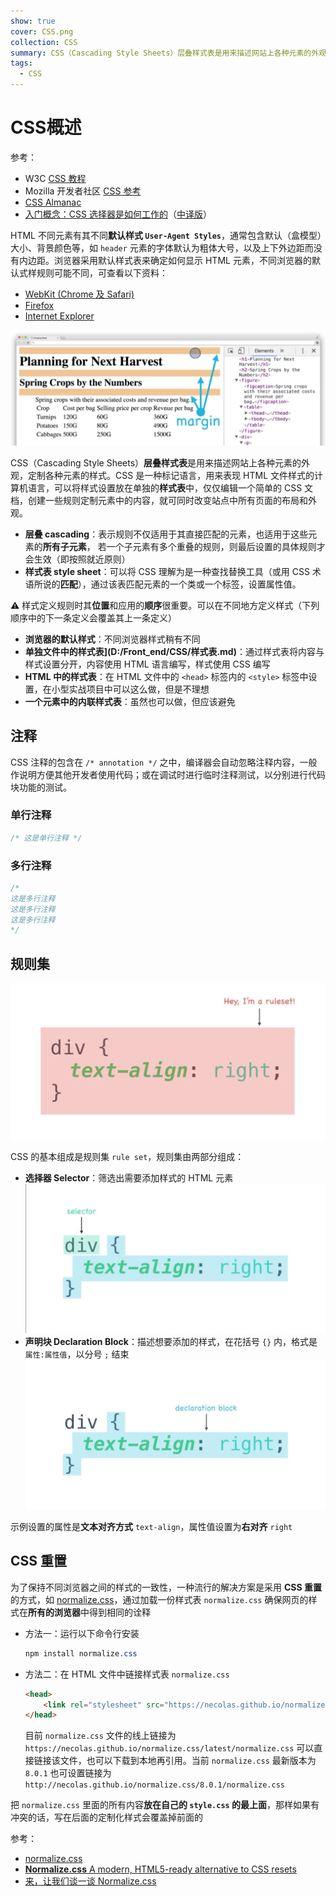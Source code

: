```yaml
---
show: true
cover: CSS.png
collection: CSS
summary: CSS（Cascading Style Sheets）层叠样式表是用来描述网站上各种元素的外观，定制各种元素的样式。
tags:
  - CSS
---
```


# CSS概述
参考：
- W3C [CSS 教程](https://www.w3schools.com/css/)
- Mozilla 开发者社区 [CSS 参考](https://developer.mozilla.org/zh-CN/docs/Web/CSS/Reference)
- [CSS Almanac](https://css-tricks.com/almanac/)
- [入门概念：CSS 选择器是如何工作的](https://css-tricks.com/how-css-selectors-work/)（[中译版](https://zhuanlan.zhihu.com/p/25739988)）

HTML 不同元素有其不同**默认样式 `User-Agent Styles`**，通常包含默认（盒模型）大小、背景颜色等，如 `header` 元素的字体默认为粗体大号，以及上下外边距而没有内边距。浏览器采用默认样式表来确定如何显示 HTML 元素，不同浏览器的默认式样规则可能不同，可查看以下资料：
- [WebKit (Chrome 及 Safari)](http://trac.webkit.org/browser/trunk/Source/WebCore/css/html.css)
- [Firefox](https://developer.mozilla.org/zh-CN/docs/Web/CSS/Reference)
- [Internet Explorer](http://www.iecss.com/)

![元素默认样式](./images/20190911102330731_30524.png)

CSS（Cascading Style Sheets）**层叠样式表**是用来描述网站上各种元素的外观，定制各种元素的样式。CSS 是一种标记语言，用来表现 HTML 文件样式的计算机语言，可以将样式设置放在单独的**样式表**中，仅仅编辑一个简单的 CSS 文档，创建一些规则定制元素中的内容，就可同时改变站点中所有页面的布局和外观。

* **层叠 cascading**：表示规则不仅适用于其直接匹配的元素，也适用于这些元素的**所有子元素**， 若一个子元素有多个重叠的规则，则最后设置的具体规则才会生效（即按照就近原则）
* **样式表 style sheet**：可以将 CSS 理解为是一种查找替换工具（或用 CSS 术语所说的**匹配**），通过该表匹配元素的一个类或一个标签，设置属性值。

:warning: 样式定义规则时其**位置**和应用的**顺序**很重要。可以在不同地方定义样式（下列顺序中的下一条定义会覆盖其上一条定义）

- **浏览器的默认样式**：不同浏览器样式稍有不同
- **单独文件中的样式表](D:/Front_end/CSS/样式表.md)**：通过样式表将内容与样式设置分开，内容使用 HTML 语言编写，样式使用 CSS 编写
- **HTML 中的样式表**：在 HTML 文件中的 `<head>` 标签内的 `<style>` 标签中设置，在小型实战项目中可以这么做，但是不理想
- **一个元素中的内联样式表**：虽然也可以做，但应该避免

## 注释
CSS 注释的包含在 `/* annotation */` 之中，编译器会自动忽略注释内容，一般作说明方便其他开发者使用代码；或在调试时进行临时注释测试，以分别进行代码块功能的测试。

### 单行注释
```css
/* 这是单行注释 */
```

### 多行注释
```css
/*
这是多行注释
这是多行注释
这是多行注释
*/
```

## 规则集
![规则集](./images/20190814151837320_20351.png)

CSS 的基本组成是规则集 `rule set`，规则集由两部分组成：
* **选择器 Selector**：筛选出需要添加样式的 HTML 元素
    ![selector](./images/20190815084110315_18707.png)
* **声明块 Declaration Block**：描述想要添加的样式，在花括号 `{}` 内，格式是 `属性:属性值`，以分号 `;` 结束
    ![declaration block](./images/20190815084132340_22174.png)

示例设置的属性是**文本对齐方式** `text-align`，属性值设置为**右对齐** `right`

## CSS 重置
为了保持不同浏览器之间的样式的一致性，一种流行的解决方案是采用 **CSS 重置**的方式，如 [normalize.css](https://necolas.github.io/normalize.css/)，通过加载一份样式表 `normalize.css` 确保网页的样式在**所有的浏览器**中得到相同的诠释

* 方法一：运行以下命令行安装

    ```css
    npm install normalize.css
    ```
* 方法二：在 HTML 文件中链接样式表 `normalize.css`

    ```html
    <head>
        <link rel="stylesheet" src="https://necolas.github.io/normalize.css/latest/normalize.css">
    </head>
    ```
    目前 `normalize.css` 文件的线上链接为 `https://necolas.github.io/normalize.css/latest/normalize.css` 可以直接链接该文件，也可以下载到本地再引用。当前 `normalize.css` 最新版本为 `8.0.1` 也可设置链接为 `http://necolas.github.io/normalize.css/8.0.1/normalize.css`


把 `normalize.css` 里面的所有内容**放在自己的 `style.css` 的最上面**，那样如果有冲突的话，写在后面的定制化样式会覆盖掉前面的

参考：
* [normalize.css](https://github.com/necolas/normalize.css/)
* [**Normalize.css** A modern, HTML5-ready alternative to CSS resets](http://necolas.github.io/normalize.css/)
* [来，让我们谈一谈 Normalize.css](https://jerryzou.com/posts/aboutNormalizeCss/)

